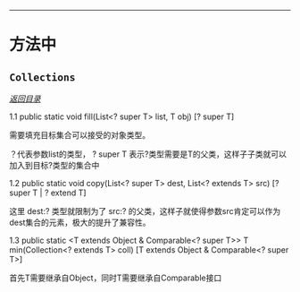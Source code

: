 
---

# 方法中

## `Collections`

*<a href="#_top" rel="nofollow" target="_self">返回目录</a>*

1.1 public static <T> void fill(List<? super T> list, T obj) [? super T]

需要填充目标集合可以接受的对象类型。

？代表参数list的类型， ? super T 表示?类型需要是T的父类，这样子子类就可以加入到目标?类型的集合中

1.2 public static <T> void copy(List<? super T> dest, List<? extends T> src) [? super T | ? extend T]

这里 dest:? 类型就限制为了 src:? 的父类，这样子就使得参数src肯定可以作为dest集合的元素，极大的提升了兼容性。

1.3 public static <T extends Object & Comparable<? super T>> T min(Collection<? extends T> coll) [T extends Object & Comparable<? super T>]

首先T需要继承自Object，同时T需要继承自Comparable接口












